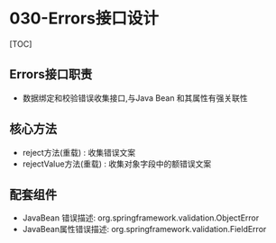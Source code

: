 # 030-Errors接口设计

[TOC]

## Errors接口职责

- 数据绑定和校验错误收集接口,与Java Bean 和其属性有强关联性

## 核心方法

- reject方法(重载) : 收集错误文案
- rejectValue方法(重载) : 收集对象字段中的额错误文案

## 配套组件

- JavaBean 错误描述: org.springframework.validation.ObjectError
- JavaBean属性错误描述:  org.springframework.validation.FieldError